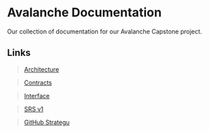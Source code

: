 # Avalanche Documentation

Our collection of documentation for our Avalanche Capstone project.

## Links

> [Architecture](architecture.md)

> [Contracts](contracts.md)

> [Interface](interfaces.md)

> [SRS v1](SRS-v1.md)

> [GitHub Strategu](github-strategy.md)
